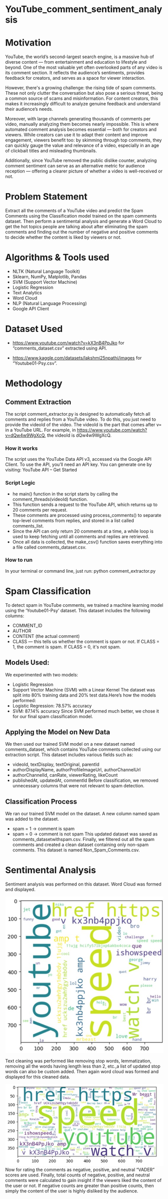 # YouTube_comment_sentiment_analysis

# Motivation
YouTube, the world’s second-largest search engine, is a massive hub of diverse content — from entertainment and education to lifestyle and beyond. One of the most valuable yet often overlooked parts of any video is its comment section. It reflects the audience’s sentiments, provides feedback for creators, and serves as a space for viewer interaction.

However, there's a growing challenge: the rising tide of spam comments. These not only clutter the conversation but also pose a serious threat, being a common source of scams and misinformation. For content creators, this makes it increasingly difficult to analyze genuine feedback and understand their audience’s needs.

Moreover, with large channels generating thousands of comments per video, manually analyzing them becomes nearly impossible. This is where automated comment analysis becomes essential — both for creators and viewers. While creators can use it to adapt their content and improve engagement, viewers benefit too: by skimming through top comments, they can quickly gauge the value and relevance of a video, especially in an age of clickbait titles and misleading thumbnails.

Additionally, since YouTube removed the public dislike counter, analyzing comment sentiment can serve as an alternative metric for audience reception — offering a clearer picture of whether a video is well-received or not.

# Problem Statement
Extract all the comments of a YouTube video and predict the Spam Comments using the Classification model trained on the spam comments dataset. Then perform a sentimental analysis and generate a Word Cloud to get the hot topics people are talking about after eliminating the spam comments and finding out the number of negative and positive comments to decide whether the content is liked by viewers or not.

# Algorithms & Tools used
- NLTK (Natural Language Toolkit)
- Sklearn, NumPy, Matplotlib, Pandas
- SVM (Support Vector Machine)
- Logistic Regression
- Text Analytics
- Word Cloud
- NLP (Natural Language Processing)
- Google API Client

# Dataset Used
- https://www.youtube.com/watch?v=kX3nB4PpJko for “comments_dataset.csv” extracted using API.

- https://www.kaggle.com/datasets/lakshmi25npathi/images for “Youtube01-Psy.csv”.

# Methodology
## Comment Extraction
The script comment_extractor.py is designed to automatically fetch all comments and replies from a YouTube video. To do this, you just need to provide the videoId of the video. The videoId is the part that comes after v= in a YouTube URL. For example, in https://www.youtube.com/watch?v=dQw4w9WgXcQ, the videoId is dQw4w9WgXcQ.
### How it works
The script uses the YouTube Data API v3, accessed via the Google API Client.
To use the API, you’ll need an API key. You can generate one by visiting: YouTube API – Get Started
### Script Logic
- he main() function in the script starts by calling the comment_threads(videoId) function.
- This function sends a request to the YouTube API, which returns up to 20 comments per request.
- These comments are processed using process_comments() to separate top-level comments from replies, and stored in a list called comments_list.
- Since the API can only return 20 comments at a time, a while loop is used to keep fetching until all comments and replies are retrieved.
- Once all data is collected, the make_csv() function saves everything into a file called comments_dataset.csv.
### How to run
In your terminal or command line, just run: python comment_extractor.py

# Spam Classification
To detect spam in YouTube comments, we trained a machine learning model using the ‘Youtube01-Psy’ dataset.
This dataset includes the following columns:
- COMMENT_ID
- AUTHOR
- CONTENT (the actual comment)
- CLASS — this tells us whether the comment is spam or not.
If CLASS = 1, the comment is spam. If CLASS = 0, it's not spam.
## Models Used:
We experimented with two models:
- Logistic Regression
- Support Vector Machine (SVM) with a Linear Kernel
The dataset was split into 80% training data and 20% test data.Here’s how the models performed:
- Logistic Regression: 78.57% accuracy
- SVM: 87.14% accuracy
Since SVM performed much better, we chose it for our final spam classification model.
## Applying the Model on New Data
We then used our trained SVM model on a new dataset named comments_dataset, which contains YouTube comments collected using our extraction script.
This dataset includes various fields such as:
- videoId, textDisplay, textOriginal, parentId
- authorDisplayName, authorProfileImageUrl, authorChannelUrl
- authorChannelId, canRate, viewerRating, likeCount
- publishedAt, updatedAt, commentId
Before classification, we removed unnecessary columns that were not relevant to spam detection.

## Classification Process
We ran our trained SVM model on the dataset.
A new column named spam was added to the dataset.
- spam = 1 → comment is spam
- spam = 0 → comment is not spam
This updated dataset was saved as comments_datasetwithspam.csv.
Finally, we filtered out all the spam comments and created a clean dataset containing only non-spam comments.
This dataset is named Non_Spam_Comments.csv.

# Sentimental Analysis
Sentiment analysis was performed on this dataset. Word Cloud was formed and displayed.

![Flowchart for Spam Detection](images/clear_wordcloud.jpg)

Text cleaning was performed like removing stop words, lemmatization, removing all the words having length less than 2, etc.,a list of updated stop words can also be custom added. Then again word cloud was formed and displayed for this cleaned data.

![Flowchart for Spam Detection](images/wordcloud_with_stopwords.jpg)
Now for rating the comments as negative, positive, and neutral “VADER” scores are used.
Finally, total counts of negative, positive, and neutral comments were calculated to gain insight if the viewers liked the content of the user or not. If negative counts are greater than positive counts, then simply the content of the user is highly disliked by the audience.
